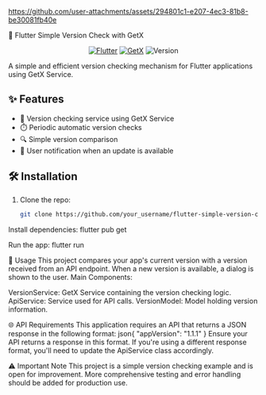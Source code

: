 

https://github.com/user-attachments/assets/294801c1-e207-4ec3-81b8-be30081fb40e



🚀 Flutter Simple Version Check with GetX

<p align="center">
  <a href="https://flutter.dev"><img src="https://img.shields.io/badge/Flutter-%2302569B.svg?style=for-the-badge&logo=Flutter&logoColor=white" alt="Flutter"></a>
  <a href="https://pub.dev/packages/get"><img src="https://img.shields.io/badge/GetX-%23121011.svg?style=for-the-badge&logo=getx&logoColor=white" alt="GetX"></a>
  <img src="https://img.shields.io/badge/Version-1.0.0-blue?style=for-the-badge" alt="Version">
</p>

A simple and efficient version checking mechanism for Flutter applications using GetX Service.

## ✨ Features


- 🔄 Version checking service using GetX Service
- ⏱️ Periodic automatic version checks
- 🔍 Simple version comparison
- 🔔 User notification when an update is available

## 🛠️ Installation

1. Clone the repo:
   ```sh
   git clone https://github.com/your_username/flutter-simple-version-check.git

Install dependencies:
flutter pub get

Run the app:
flutter run


📘 Usage
This project compares your app's current version with a version received from an API endpoint. When a new version is available, a dialog is shown to the user.
Main Components:

VersionService: GetX Service containing the version checking logic.
ApiService: Service used for API calls.
VersionModel: Model holding version information.

🌐 API Requirements
This application requires an API that returns a JSON response in the following format:
json{
  "appVersion": "1.1.1"
}
Ensure your API returns a response in this format. If you're using a different response format, you'll need to update the ApiService class accordingly.

⚠️ Important Note
This project is a simple version checking example and is open for improvement. More comprehensive testing and error handling should be added for production use.









